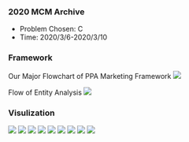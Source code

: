 ### 2020 MCM Archive
- Problem Chosen: C
- Time: 2020/3/6-2020/3/10

### Framework
Our Major Flowchart of PPA Marketing Framework
![](https://github.com/graveszhang/2020-MCM/blob/master/imgs/framework.png)

Flow of Entity Analysis
![](https://github.com/graveszhang/2020-MCM/blob/master/imgs/entity_frame.png)

### Visulization
![](https://github.com/graveszhang/2020-MCM/blob/master/imgs/Rating_review.png)
![](https://github.com/graveszhang/2020-MCM/blob/master/imgs/regression.png)
![](https://github.com/graveszhang/2020-MCM/blob/master/imgs/Rating%20Inconsistency.png)
![](https://github.com/graveszhang/2020-MCM/blob/master/imgs/comprehensive%20score.png)
![](https://github.com/graveszhang/2020-MCM/blob/master/imgs/combine_mean.png)
![](https://github.com/graveszhang/2020-MCM/blob/master/imgs/hawkes.png)
![](https://github.com/graveszhang/2020-MCM/blob/master/imgs/sensitivity.png)
![](https://github.com/graveszhang/2020-MCM/blob/master/imgs/wordcloud_high.png)
![](https://github.com/graveszhang/2020-MCM/blob/master/imgs/wordcloud_low.png)
